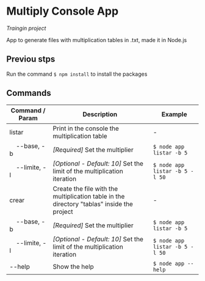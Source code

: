 # Multiply Console App
*Traingin project*

App to generate files with multiplication tables in .txt, made it in Node.js

## Previou stps

Run the command ```$ npm install``` to install the packages

## Commands

| **Command / Param** | **Description** | **Example**|
| ------ | ------ | ------ |
| listar | Print in the console the multiplication table | - |
| &nbsp;&nbsp;&nbsp;&nbsp;--base, -b | *[Required]* Set the multiplier | ```$ node app listar -b 5``` |
| &nbsp;&nbsp;&nbsp;&nbsp;--limite, -l | *[Optional - Default: 10]* Set the limit of the multiplication iteration | ```$ node app listar -b 5 -l 50``` |
| crear | Create the file with the multiplication table in the directory "tablas" inside the project | - |
| &nbsp;&nbsp;&nbsp;&nbsp;--base, -b | *[Required]* Set the multiplier | ```$ node app listar -b 5``` |
| &nbsp;&nbsp;&nbsp;&nbsp;--limite, -l | *[Optional - Default: 10]* Set the limit of the multiplication iteration | ```$ node app listar -b 5 -l 50``` |
| --help | Show the help | ```$ node app --help``` |